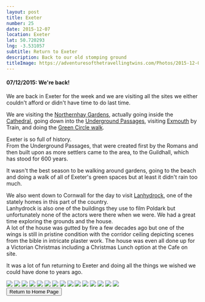 ```yaml
---
layout: post
title: Exeter
number: 25
date: 2015-12-07
location: Exeter
lat: 50.720293
lng: -3.531057
subtitle: Return to Exeter
description: Back to our old stomping ground
titleImage: https://adventuresofthetravellingtwins.com/Photos/2015-12-07-Exeter/cover-min.JPG
---
```


<h4>07/12/2015: We're back!</h4>

We are back in Exeter for the week and we are visiting all the sites we either couldn't afford or didn't have time to do last time.

We are visiting the <a target="_blank" href="https://www.visitexeter.com/things-to-do/northernhay-gardens-p153793">Northernhay Gardens</a>, actually going inside the <a target="_blank" href="https://www.exeter-cathedral.org.uk/">Cathedral</a>, going down into the <a target="_blank" href="https://exeter.gov.uk/leisure-and-culture/our-attractions/underground-passages/">Underground Passages</a>, visiting <a target="_blank" href="https://www.visitsouthdevon.co.uk/places/exmouth-p221953">Exmouth</a> by Train, and doing the <a target="_blank" href="https://exeter.gov.uk/leisure-and-culture/walking-in-exeter/exeter-green-circle-walks/overview/"> Green Circle walk</a>.

Exeter is so full of history. <br>
From the Underground Passages, that were created first by the Romans and then built upon as more settlers came to the area, to the Guildhall, which has stood for 600 years. 

It wasn't the best season to be walking around gardens, going to the beach and doing a walk of all of Exeter's green spaces but at least it didn't rain too much.

We also went down to Cornwall for the day to visit <a target="_blank" href="https://www.nationaltrust.org.uk/lanhydrock">Lanhydrock</a>, one of the stately homes in this part of the country. <br>
Lanhydrock is also one of the buildings they use to film Poldark but unfortunately none of the actors were there when we were. We had a great time exploring the grounds and the house. <br>
A lot of the house was gutted by fire a few decades ago but one of the wings is still in pristine condition with the corridor ceiling depicting scenes from the bible in intricate plaster work. The house was even all done up for a Victorian Christmas including a Christmas Lunch option at the Cafe on site.

It was a lot of fun returning to Exeter and doing all the things we wished we could have done to years ago. 

<img src="https://adventuresofthetravellingtwins.com/Photos/2015-12-07-Exeter/day24-min.jpg" class="image1">
<img src="https://adventuresofthetravellingtwins.com/Photos/2015-12-07-Exeter/day25-min.jpg" class="image1">
<img src="https://adventuresofthetravellingtwins.com/Photos/2015-12-07-Exeter/day26-min.jpg" class="image1">
<img src="https://adventuresofthetravellingtwins.com/Photos/2015-12-07-Exeter/day34-min.jpg" class="image1">
<img src="https://adventuresofthetravellingtwins.com/Photos/2015-12-07-Exeter/day35-min.jpg" class="image1">
<img src="https://adventuresofthetravellingtwins.com/Photos/2015-12-07-Exeter/day36-min.jpg" class="image1">
<img src="https://adventuresofthetravellingtwins.com/Photos/2015-12-07-Exeter/day42-min.jpg" class="image1">
<img src="https://adventuresofthetravellingtwins.com/Photos/2015-12-07-Exeter/day43-min.jpg" class="image1">
<img src="https://adventuresofthetravellingtwins.com/Photos/2015-12-07-Exeter/day51-min.jpg" class="image1">
<img src="https://adventuresofthetravellingtwins.com/Photos/2015-12-09-Lanhydroch/day12-min.jpg" class="image1">
<img src="https://adventuresofthetravellingtwins.com/Photos/2015-12-09-Lanhydroch/day14-min.jpg" class="image1">
<img src="https://adventuresofthetravellingtwins.com/Photos/2015-12-09-Lanhydroch/day16-min.jpg" class="image1">
<img src="https://adventuresofthetravellingtwins.com/Photos/2015-12-12-Exmouth/cover-min.jpg" class="image1">
<img src="https://adventuresofthetravellingtwins.com/Photos/2015-12-12-Exmouth/day12-min.jpg" class="image1">
<img src="https://adventuresofthetravellingtwins.com/Photos/2015-12-12-Exmouth/day14-min.jpg" class="image1">

<div class="wrapper">
  <input type="button" class="button" value="Return to Home Page" onclick="self.close()">
</div>
